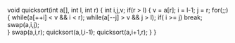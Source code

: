 
void quicksort(int a[], int l, int r)
{
	int i,j,v;
	if(r > l)
	{
		v = a[r];
		i = l-1;
		j = r;
		for(;;)
		{
			while(a[++i] < v && i < r);
			while(a[--j] > v && j > l);
			if( i >= j)
				break;
			swap(a,i,j);			
		}
		swap(a,i,r);
		quicksort(a,l,i-1);
		quicksort(a,i+1,r);
	}
}
